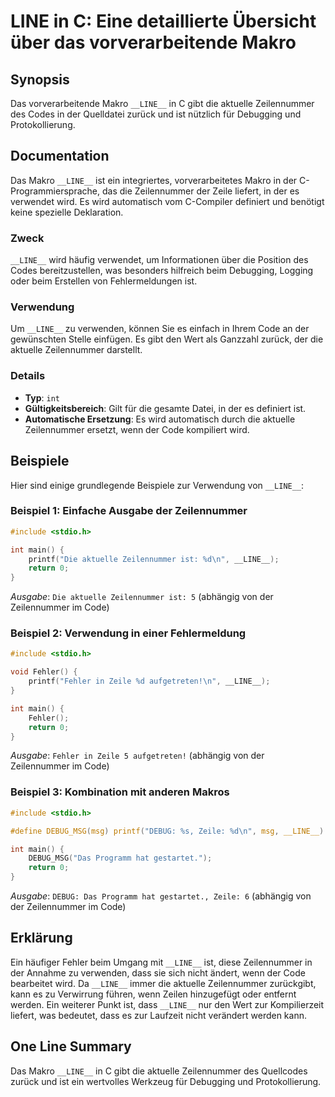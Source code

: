 <!--
Meta Description: # __LINE__ in C: Eine detaillierte Übersicht über das vorverarbeitende Makro ## Synopsis Das vorverarbeitende Makro `__LINE__` in C gibt die aktuelle ...
Meta Keywords: der, __line__, zeilennummer, die, ist
-->

# __LINE__ in C: Eine detaillierte Übersicht über das vorverarbeitende Makro

## Synopsis
Das vorverarbeitende Makro `__LINE__` in C gibt die aktuelle Zeilennummer des Codes in der Quelldatei zurück und ist nützlich für Debugging und Protokollierung.

## Documentation
Das Makro `__LINE__` ist ein integriertes, vorverarbeitetes Makro in der C-Programmiersprache, das die Zeilennummer der Zeile liefert, in der es verwendet wird. Es wird automatisch vom C-Compiler definiert und benötigt keine spezielle Deklaration.

### Zweck
`__LINE__` wird häufig verwendet, um Informationen über die Position des Codes bereitzustellen, was besonders hilfreich beim Debugging, Logging oder beim Erstellen von Fehlermeldungen ist.

### Verwendung
Um `__LINE__` zu verwenden, können Sie es einfach in Ihrem Code an der gewünschten Stelle einfügen. Es gibt den Wert als Ganzzahl zurück, der die aktuelle Zeilennummer darstellt.

### Details
- **Typ**: `int`
- **Gültigkeitsbereich**: Gilt für die gesamte Datei, in der es definiert ist.
- **Automatische Ersetzung**: Es wird automatisch durch die aktuelle Zeilennummer ersetzt, wenn der Code kompiliert wird.

## Beispiele
Hier sind einige grundlegende Beispiele zur Verwendung von `__LINE__`:

### Beispiel 1: Einfache Ausgabe der Zeilennummer
```c
#include <stdio.h>

int main() {
    printf("Die aktuelle Zeilennummer ist: %d\n", __LINE__);
    return 0;
}
```
*Ausgabe*: `Die aktuelle Zeilennummer ist: 5` (abhängig von der Zeilennummer im Code)

### Beispiel 2: Verwendung in einer Fehlermeldung
```c
#include <stdio.h>

void Fehler() {
    printf("Fehler in Zeile %d aufgetreten!\n", __LINE__);
}

int main() {
    Fehler();
    return 0;
}
```
*Ausgabe*: `Fehler in Zeile 5 aufgetreten!` (abhängig von der Zeilennummer im Code)

### Beispiel 3: Kombination mit anderen Makros
```c
#include <stdio.h>

#define DEBUG_MSG(msg) printf("DEBUG: %s, Zeile: %d\n", msg, __LINE__)

int main() {
    DEBUG_MSG("Das Programm hat gestartet.");
    return 0;
}
```
*Ausgabe*: `DEBUG: Das Programm hat gestartet., Zeile: 6` (abhängig von der Zeilennummer im Code)

## Erklärung
Ein häufiger Fehler beim Umgang mit `__LINE__` ist, diese Zeilennummer in der Annahme zu verwenden, dass sie sich nicht ändert, wenn der Code bearbeitet wird. Da `__LINE__` immer die aktuelle Zeilennummer zurückgibt, kann es zu Verwirrung führen, wenn Zeilen hinzugefügt oder entfernt werden. Ein weiterer Punkt ist, dass `__LINE__` nur den Wert zur Kompilierzeit liefert, was bedeutet, dass es zur Laufzeit nicht verändert werden kann.

## One Line Summary
Das Makro `__LINE__` in C gibt die aktuelle Zeilennummer des Quellcodes zurück und ist ein wertvolles Werkzeug für Debugging und Protokollierung.